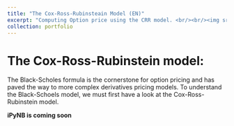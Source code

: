 ```yaml
---
title: "The Cox-Ross-Rubinsteain Model (EN)"
excerpt: "Computing Option price using the CRR model. <br/><br/><img src='https://www.oreilly.com/library/view/introduction-to-r/9781783280933/graphics/0933OS_06_06.jpg'>"
collection: portfolio
---
```


# The Cox-Ross-Rubinstein model:

The Black-Scholes formula is the cornerstone for option pricing and has paved the way to more complex derivatives pricing models.
To understand the Black-Schoels model, we must first have a look at the Cox-Ross-Rubinstein model. 

**iPyNB is coming soon**
